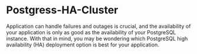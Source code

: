 # Postgress-HA-Cluster
Application can handle failures and outages is crucial, and the availability of your application is only as good as the availability of your PostgreSQL instance. With that in mind, you may be wondering which PostgreSQL high availability (HA) deployment option is best for your application.
